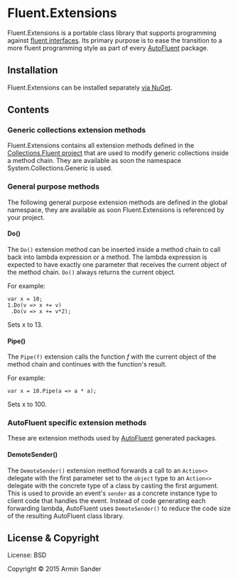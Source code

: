 # Fluent.Extensions

Fluent.Extensions is a portable class library that supports programming against [fluent interfaces](https://en.wikipedia.org/wiki/Fluent_interface). Its primary purpose is to ease the transition to a more fluent programming style as part of every [AutoFluent](https://github.com/pragmatrix/AutoFluent) package.

## Installation

Fluent.Extensions can be installed separately [via NuGet](https://www.nuget.org/packages/Collections.Fluent/).

## Contents

### Generic collections extension methods

Fluent.Extensions contains all extension methods defined in the [Collections.Fluent project](https://github.com/pragmatrix/Collections.Fluent) that are used to modify generic collections inside a method chain. They are available as soon the namespace System.Collections.Generic is used.

### General purpose methods

The following general purpose extension methods are defined in the global namespace, they are available as soon Fluent.Extensions is referenced by your project.

#### Do()

The `Do()` extension method can be inserted inside a method chain to call back into lambda expression or a method. The lambda expression is expected to have exactly one parameter that receives the current object of the method chain. `Do()` always returns the current object.

For example:

	var x = 10;
	1.Do(v => x += v)
	 .Do(v => x += v*2);

Sets x to 13.

#### Pipe()

The `Pipe(f)` extension calls the function *f* with the current object of the method chain and continues with the function's result.

For example:

	var x = 10.Pipe(a => a * a);

Sets x to 100.

### AutoFluent specific extension methods

These are extension methods used by [AutoFluent](https://github.com/pragmatrix/AutoFluent) generated packages.

#### DemoteSender()

The `DemoteSender()` extension method forwards a call to an `Action<>` delegate with the first parameter set to the `object` type to an `Action<>` delegate with the concrete type of a class by casting the first argument. This is used to provide an event's `sender` as a concrete instance type to client code that handles the event. Instead of code generating each forwarding lambda, AutoFluent uses `DemoteSender()` to reduce the code size of the resulting AutoFluent class library.

## License & Copyright

License: BSD

Copyright © 2015 Armin Sander
